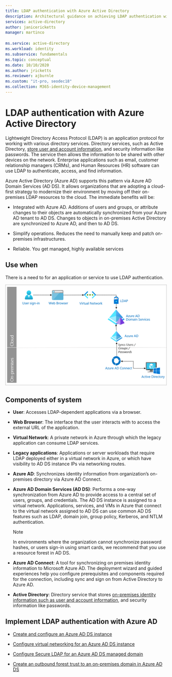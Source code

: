```yaml
---
title: LDAP authentication with Azure Active Directory
description: Architectural guidance on achieving LDAP authentication with Azure Active Directory.
services: active-directory
author: janicericketts
manager: martinco

ms.service: active-directory
ms.workload: identity
ms.subservice: fundamentals
ms.topic: conceptual
ms.date: 10/10/2020
ms.author: jricketts
ms.reviewer: ajburnle
ms.custom: "it-pro, seodec18"
ms.collection: M365-identity-device-management
---
```


# LDAP authentication with Azure Active Directory

Lightweight Directory Access Protocol (LDAP) is an application protocol for working with various directory services. Directory services, such as Active Directory, [store user and account information](https://www.dnsstuff.com/active-directory-service-accounts), and security information like passwords. The service then allows the information to be shared with other devices on the network. Enterprise applications such as email, customer relationship managers (CRMs), and Human Resources (HR) software can use LDAP to authenticate, access, and find information. 

Azure Active Directory (Azure AD) supports this pattern via Azure AD Domain Services (AD DS). It allows organizations that are adopting a cloud-first strategy to modernize their environment by moving off their on-premises LDAP resources to the cloud. The immediate benefits will be: 

* Integrated with Azure AD. Additions of users and groups, or attribute changes to their objects are automatically synchronized from your Azure AD tenant to AD DS. Changes to objects in on-premises Active Directory are synchronized to Azure AD, and then to AD DS.

* Simplify operations. Reduces the need to manually keep and patch on-premises infrastructures. 

* Reliable. You get managed, highly available services 

## Use when

There is a need to for an application or service to use LDAP authentication.

![Diagram of architecture](./media/authentication-patterns/ldap-auth.png)

## Components of system

* **User**: Accesses LDAP-dependent applications via a browser.

* **Web Browser**: The interface that the user interacts with to access the external URL of the application.

* **Virtual Network**: A private network in Azure through which the legacy application can consume LDAP services. 

* **Legacy applications**: Applications or server workloads that require LDAP deployed either in a virtual network in Azure, or which have visibility to AD DS instance IPs via networking routes. 

* **Azure AD**: Synchronizes identity information from organization’s on-premises directory via Azure AD Connect.

* **Azure AD Domain Services (AD DS)**: Performs a one-way synchronization from Azure AD to provide access to a central set of users, groups, and credentials. The AD DS instance is assigned to a virtual network. Applications, services, and VMs in Azure that connect to the virtual network assigned to AD DS can use common AD DS features such as LDAP, domain join, group policy, Kerberos, and NTLM authentication.
   > [!NOTE]
   >  In environments where the organization cannot synchronize password hashes, or users sign-in using smart cards, we recommend that you use a resource forest in AD DS. 

* **Azure AD Connect**: A tool for synchronizing on premises identity information to Microsoft Azure AD. The deployment wizard and guided experiences help you configure prerequisites and components required for the connection, including sync and sign on from Active Directory to Azure AD. 

* **Active Directory**: Directory service that stores [on-premises identity information such as user and account information](https://www.dnsstuff.com/active-directory-service-accounts), and security information like passwords.

## Implement LDAP authentication with Azure AD

* [Create and configure an Azure AD DS instance](../../active-directory-domain-services/tutorial-create-instance.md) 

* [Configure virtual networking for an Azure AD DS instance](../../active-directory-domain-services/tutorial-configure-networking.md) 

* [Configure Secure LDAP for an Azure AD DS managed domain](../../active-directory-domain-services/tutorial-configure-ldaps.md) 

* [Create an outbound forest trust to an on-premises domain in Azure AD DS](../../active-directory-domain-services/tutorial-create-forest-trust.md)

